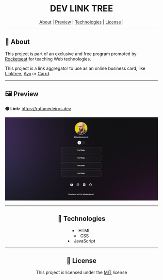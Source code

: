 <h1 align="center">DEV LINK TREE</h1>

<p align="center">
	<a href="#-about">About</a> |
  	<a href="#-preview">Preview</a> |
  	<a href="#-technologies">Technologies</a> |
  	<a href="#-license">License</a> |
</p>

---

## **📙 About**

This project is part of an exclusive and free program promoted by <a href="https://rocketseat.com.br" target="_blank">Rocketseat</a> for teaching Web technologies.

This project is a link aggregator to use as an online business card, like <a href="https://linktr.ee" target="_blank">Linktree</a>, <a href="https://ayo.so" target="_blank">Ayo</a> or <a href="https://carrd.co" target="_blank">Carrd</a>.

---

## **🖼 Preview**

<b>🟢 Link:</b> <a target="_blank" href="rafamedeiros.dev" title="DevLinkTree">https://rafamedeiros.dev</a>

<div align="center">
<img src=".github/preview.png" alt="Desktop (Dark Theme)" draggable="false">

<br>

---

## **🚀 Technologies**

<li>HTML</li>
<li>CSS</li>
<li>JavaScript</li>

---

## **📝 License**

This project is licensed under the <a href="./LICENSE" target="blank">MIT</a> license
